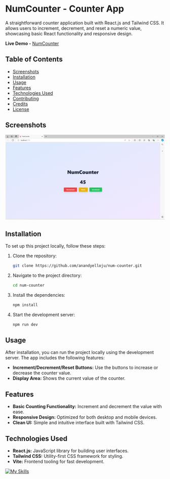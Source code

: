 # NumCounter - Counter App

A straightforward counter application built with React.js and Tailwind CSS. It allows users to increment, decrement, and reset a numeric value, showcasing basic React functionality and responsive design.

**Live Demo -** [NumCounter](https://anandyelloju.github.io/num-counter/)

## Table of Contents

- [Screenshots](#screenshots)
- [Installation](#installation)
- [Usage](#usage)
- [Features](#features)
- [Technologies Used](#technologies-used)
- [Contributing](#contributing)
- [Credits](#credits)
- [License](#license)

## Screenshots

![Homepage](public/UI.png)

## Installation

To set up this project locally, follow these steps:

1. Clone the repository:
    ```bash
    git clone https://github.com/anandyelloju/num-counter.git
    ```
2. Navigate to the project directory:
    ```bash
    cd num-counter
    ```
3. Install the dependencies:
    ```bash
    npm install
    ```
4. Start the development server:
    ```bash
    npm run dev
    ```

## Usage

After installation, you can run the project locally using the development server. The app includes the following features:

- **Increment/Decrement/Reset Buttons:** Use the buttons to increase or decrease the counter value.
- **Display Area:** Shows the current value of the counter.

## Features

- **Basic Counting Functionality:** Increment and decrement the value with ease.
- **Responsive Design:** Optimized for both desktop and mobile devices.
- **Clean UI:** Simple and intuitive interface built with Tailwind CSS.

## Technologies Used

- **React.js:** JavaScript library for building user interfaces.
- **Tailwind CSS:** Utility-first CSS framework for styling.
- **Vite:** Frontend tooling for fast development.

[![My Skills](https://skillicons.dev/icons?i=react,tailwindcss,vite,,javascript,html,css,,vscode,github)](https://skillicons.dev)
<!--
## Contributing

Contributions are always welcome! - If you have suggestions or improvements.

## Credits

- **React.js:** For providing a robust framework for building UI.
- **Tailwind CSS:** For a flexible and customizable styling framework.
- **Vite:** For fast and efficient development tooling.
- [Anand Yelloju](https://github.com/anandyelloju) - Project Creator

## License

This project is licensed under the [MIT License](https://choosealicense.com/licenses/mit/) - see the [LICENSE](https://github.com/your-github-username/your-repo-name/blob/main/LICENSE) file for details.

